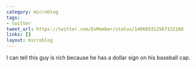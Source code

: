 ```yaml
---
category: microblog
tags:
- twitter
tweet_url: https://twitter.com/ExMember/status/140689312567132160
links: []
layout: microblog
---
```

I can tell this guy is rich because he has a dollar sign on his baseball cap.
